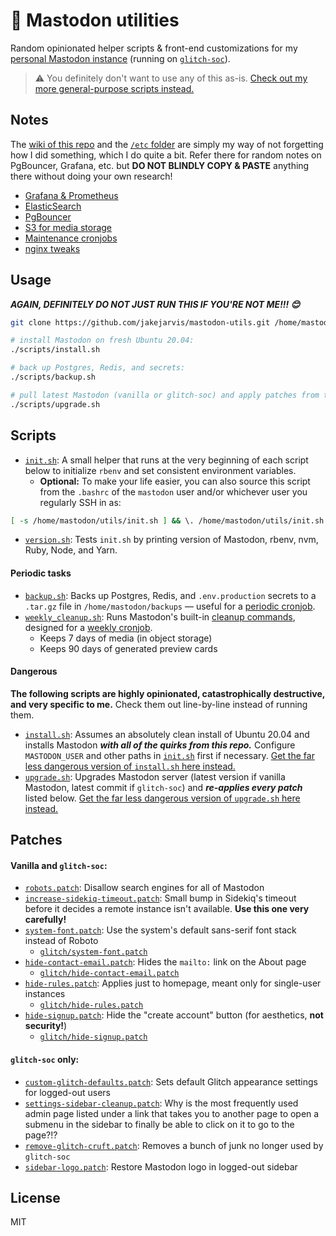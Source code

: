 # 🦣 Mastodon utilities

Random opinionated helper scripts & front-end customizations for my [personal Mastodon instance](https://fediverse.jarv.is/about) (running on [`glitch-soc`](https://github.com/glitch-soc/mastodon)).

> ⚠️ You definitely don't want to use any of this as-is. [Check out my more general-purpose scripts instead.](https://github.com/jakejarvis/mastodon-installer)

## Notes

The [wiki of this repo](https://github.com/jakejarvis/mastodon-utils/wiki) and the [`/etc` folder](etc/) are simply my way of not forgetting how I did something, which I do quite a bit. Refer there for random notes on PgBouncer, Grafana, etc. but **DO NOT BLINDLY COPY & PASTE** anything there without doing your own research!

- [Grafana & Prometheus](https://github.com/jakejarvis/mastodon-utils/wiki/Prometheus-&-Grafana)
- [ElasticSearch](https://github.com/jakejarvis/mastodon-utils/wiki/ElasticSearch)
- [PgBouncer](https://github.com/jakejarvis/mastodon-utils/wiki/Postgres-&-PgBouncer)
- [S3 for media storage](https://github.com/jakejarvis/mastodon-utils/wiki/Media-storage)
- [Maintenance cronjobs](https://github.com/jakejarvis/mastodon-utils/wiki/Cron-jobs)
- [nginx tweaks](https://github.com/jakejarvis/mastodon-utils/wiki/nginx)

## Usage

***AGAIN, DEFINITELY DO NOT JUST RUN THIS IF YOU'RE NOT ME!!! 😊***

```sh
git clone https://github.com/jakejarvis/mastodon-utils.git /home/mastodon/utils && cd /home/mastodon/utils

# install Mastodon on fresh Ubuntu 20.04:
./scripts/install.sh

# back up Postgres, Redis, and secrets:
./scripts/backup.sh

# pull latest Mastodon (vanilla or glitch-soc) and apply patches from this repo:
./scripts/upgrade.sh
```

## Scripts

- [`init.sh`](init.sh): A small helper that runs at the very beginning of each script below to initialize `rbenv` and set consistent environment variables.
  - **Optional:** To make your life easier, you can also source this script from the `.bashrc` of the `mastodon` user and/or whichever user you regularly SSH in as:

```sh
[ -s /home/mastodon/utils/init.sh ] && \. /home/mastodon/utils/init.sh >/dev/null 2>&1
```

- [`version.sh`](scripts/version.sh): Tests `init.sh` by printing version of Mastodon, rbenv, nvm, Ruby, Node, and Yarn.

#### Periodic tasks

- [`backup.sh`](scripts/backup.sh): Backs up Postgres, Redis, and `.env.production` secrets to a `.tar.gz` file in `/home/mastodon/backups` — useful for a [periodic cronjob](https://github.com/jakejarvis/mastodon-utils/wiki/Cron-jobs#backups).
- [`weekly_cleanup.sh`](scripts/weekly_cleanup.sh): Runs Mastodon's built-in [cleanup commands](https://docs.joinmastodon.org/admin/setup/#cleanup), designed for a [weekly cronjob](https://github.com/jakejarvis/mastodon-utils/wiki/Cron-jobs#media-cleanup).
  - Keeps 7 days of media (in object storage)
  - Keeps 90 days of generated preview cards

#### Dangerous

**The following scripts are highly opinionated, catastrophically destructive, and very specific to me.** Check them out line-by-line instead of running them.

- [`install.sh`](scripts/install.sh): Assumes an absolutely clean install of Ubuntu 20.04 and installs Mastodon ***with all of the quirks from this repo.*** Configure `MASTODON_USER` and other paths in [`init.sh`](init.sh) first if necessary. [Get the far less dangerous version of `install.sh` here instead.](https://github.com/jakejarvis/mastodon-installer/blob/main/install.sh)
- [`upgrade.sh`](scripts/upgrade.sh): Upgrades Mastodon server (latest version if vanilla Mastodon, latest commit if `glitch-soc`) and ***re-applies every patch*** listed below. [Get the far less dangerous version of `upgrade.sh` here instead.](https://github.com/jakejarvis/mastodon-installer/blob/main/upgrade.sh)

## Patches

#### Vanilla and `glitch-soc`:

- [`robots.patch`](patches/robots.patch): Disallow search engines for all of Mastodon
- [`increase-sidekiq-timeout.patch`](patches/increase-sidekiq-timeout.patch): Small bump in Sidekiq's timeout before it decides a remote instance isn't available. **Use this one very carefully!**
- [`system-font.patch`](patches/system-font.patch): Use the system's default sans-serif font stack instead of Roboto
  - [`glitch/system-font.patch`](patches/glitch/system-font.patch)
- [`hide-contact-email.patch`](patches/hide-contact-email.patch): Hides the `mailto:` link on the About page
  - [`glitch/hide-contact-email.patch`](patches/glitch/hide-contact-email.patch)
- [`hide-rules.patch`](patches/hide-rules.patch): Applies just to homepage, meant only for single-user instances
  - [`glitch/hide-rules.patch`](patches/glitch/hide-rules.patch)
- [`hide-signup.patch`](patches/hide-signup.patch): Hide the "create account" button (for aesthetics, **not security!**)
  - [`glitch/hide-signup.patch`](patches/glitch/hide-signup.patch)

#### `glitch-soc` only:
  - [`custom-glitch-defaults.patch`](patches/glitch/custom-glitch-defaults.patch): Sets default Glitch appearance settings for logged-out users
  - [`settings-sidebar-cleanup.patch`](patches/glitch/settings-sidebar-cleanup.patch): Why is the most frequently used admin page listed under a link that takes you to another page to open a submenu in the sidebar to finally be able to click on it to go to the page?!?
  - [`remove-glitch-cruft.patch`](patches/glitch/remove-glitch-cruft.patch): Removes a bunch of junk no longer used by `glitch-soc`
  - [`sidebar-logo.patch`](patches/glitch/sidebar-logo.patch): Restore Mastodon logo in logged-out sidebar

## License

MIT
